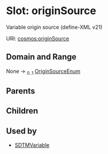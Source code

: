 
# Slot: originSource


Variable origin source (define-XML v21)

URI: [cosmos:originSource](https://www.cdisc.org/cosmos/1-0originSource)


## Domain and Range

None &#8594;  <sub>0..1</sub> [OriginSourceEnum](OriginSourceEnum.md)

## Parents


## Children


## Used by

 * [SDTMVariable](SDTMVariable.md)
